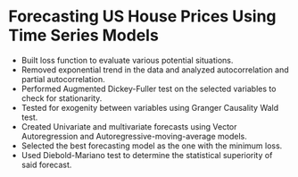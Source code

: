 # Forecasting US House Prices Using Time Series Models

- Built loss function to evaluate various potential situations.  
-  Removed exponential trend in the data and analyzed autocorrelation and partial autocorrelation.  
-  Performed Augmented Dickey-Fuller test on the selected variables to check for stationarity.  
-  Tested for exogenity between variables using Granger Causality Wald test.  
-  Created Univariate and multivariate forecasts using Vector Autoregression and Autoregressive-moving-average models. 
-  Selected the best forecasting model as the one with the minimum loss.  
-  Used Diebold-Mariano test to determine the statistical superiority of said forecast.
